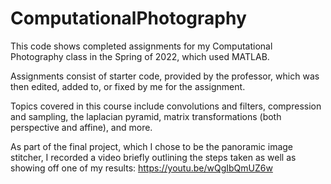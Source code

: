 # ComputationalPhotography

This code shows completed assignments for my Computational Photography class in the Spring of 2022, which used MATLAB.

Assignments consist of starter code, provided by the professor, which was then edited, added to, or fixed by me for the assignment.

Topics covered in this course include convolutions and filters, compression and sampling, the laplacian pyramid, matrix transformations (both perspective and affine), and more.

As part of the final project, which I chose to be the panoramic image stitcher, I recorded a video briefly outlining the steps taken as well as showing off one of my results: https://youtu.be/wQgIbQmUZ6w
